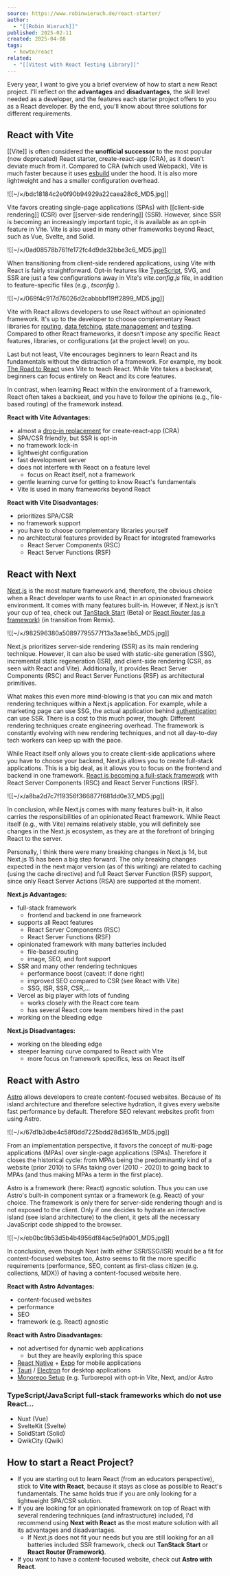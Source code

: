 ```yaml
---
source: https://www.robinwieruch.de/react-starter/
author:
  - "[[Robin Wieruch]]"
published: 2025-02-11
created: 2025-04-08
tags:
  - howto/react
related:
  - "[[Vitest with React Testing Library]]"
---
```

Every year, I want to give you a brief overview of how to start a new React project. I'll reflect on the **advantages** and **disadvantages**, the skill level needed as a developer, and the features each starter project offers to you as a React developer. By the end, you'll know about three solutions for different requirements.

## React with Vite

[[Vite]]
is often considered the **unofficial successor** to the most popular (now deprecated) React starter, create-react-app (CRA), as it doesn't deviate much from it. Compared to CRA (which used Webpack), Vite is much faster because it uses [esbuild](https://esbuild.github.io/) under the hood. It is also more lightweight and has a smaller configuration overhead.

  ![[~/×/bdc18184c2e0f90b94929a22caea28c6_MD5.jpg]]

Vite favors creating single-page applications (SPAs) with [[client-side rendering]] (CSR) over [[server-side rendering]] (SSR). 
However, since SSR is becoming an increasingly important topic, it is available as an opt-in feature in Vite. Vite is also used in many other frameworks beyond React, such as Vue, Svelte, and Solid.

  ![[~/×/0ad08578b761fe172fc4d9de32bbe3c6_MD5.jpg]]

When transitioning from client-side rendered applications, using Vite with React is fairly straightforward. Opt-in features like [TypeScript](https://www.robinwieruch.de/vite-typescript/), SVG, and SSR are just a few configurations away in Vite's *vite.config.js* file, in addition to feature-specific files (e.g., *tsconfig* ).

  ![[~/×/069f4c917d76026d2cabbbbf19ff2899_MD5.jpg]]

Vite with React allows developers to use React without an opinionated framework. It's up to the developer to choose complementary React libraries for [routing](https://www.robinwieruch.de/react-router/), [data fetching](https://www.robinwieruch.de/react-fetching-data/), [state management](https://www.robinwieruch.de/react-state/) and [testing](https://www.robinwieruch.de/vitest-react-testing-library/). Compared to other React frameworks, it doesn't impose any specific React features, libraries, or configurations (at the project level) on you.

Last but not least, Vite encourages beginners to learn React and its fundamentals without the distraction of a framework. For example, my book [The Road to React](https://www.roadtoreact.com/) uses Vite to teach React. While Vite takes a backseat, beginners can focus entirely on React and its core features.

In contrast, when learning React within the environment of a framework, React often takes a backseat, and you have to follow the opinions (e.g., file-based routing) of the framework instead.

**React with Vite Advantages:**

- almost a [drop-in replacement](https://www.robinwieruch.de/vite-create-react-app/) for create-react-app (CRA)
- SPA/CSR friendly, but SSR is opt-in
- no framework lock-in
- lightweight configuration
- fast development server
- does not interfere with React on a feature level
	- focus on React itself, not a framework
- gentle learning curve for getting to know React's fundamentals
- Vite is used in many frameworks beyond React

**React with Vite Disadvantages:**

- prioritizes SPA/CSR
- no framework support
- you have to choose complementary libraries yourself
- no architectural features provided by React for integrated frameworks
	- React Server Components (RSC)
	- React Server Functions (RSF)

## React with Next

[Next.js](https://nextjs.org/) is the most mature framework and, therefore, the obvious choice when a React developer wants to use React in an opinionated framework environment. It comes with many features built-in. However, if Next.js isn't your cup of tea, check out [TanStack Start](https://tanstack.com/start) (Beta) or [React Router (as a framework)](https://remix.run/) (in transition from Remix).

  ![[~/×/982596380a50897795577f13a3aae5b5_MD5.jpg]]

Next.js prioritizes server-side rendering (SSR) as its main rendering technique. However, it can also be used with static-site generation (SSG), incremental static regeneration (ISR), and client-side rendering (CSR, as seen with React and Vite). Additionally, it provides React Server Components (RSC) and React Server Functions (RSF) as architectural primitives.

What makes this even more mind-blowing is that you can mix and match rendering techniques within a Next.js application. For example, while a marketing page can use SSG, the actual application behind [authentication](https://www.robinwieruch.de/next-authentication/) can use SSR. There is a cost to this much power, though: Different rendering techniques create engineering overhead. The framework is constantly evolving with new rendering techniques, and not all day-to-day tech workers can keep up with the pace.

While React itself only allows you to create client-side applications where you have to choose your backend, Next.js allows you to create full-stack applications. This is a big deal, as it allows you to focus on the frontend and backend in one framework. [React is becoming a full-stack framework](https://www.robinwieruch.de/react-full-stack-framework/) with React Server Components (RSC) and React Server Functions (RSF).

  ![[~/×/a8ba2d7c7f19356f366877f681dd0e37_MD5.jpg]]

In conclusion, while Next.js comes with many features built-in, it also carries the responsibilities of an opinionated React framework. While React itself (e.g., with Vite) remains relatively stable, you will definitely see changes in the Next.js ecosystem, as they are at the forefront of bringing React to the server.

Personally, I think there were many breaking changes in Next.js 14, but Next.js 15 has been a big step forward. The only breaking changes expected in the next major version (as of this writing) are related to caching (using the cache directive) and full React Server Function (RSF) support, since only React Server Actions (RSA) are supported at the moment.

**Next.js Advantages:**

- full-stack framework
	- frontend and backend in one framework
- supports all React features
	- React Server Components (RSC)
	- React Server Functions (RSF)
- opinionated framework with many batteries included
	- file-based routing
	- image, SEO, and font support
- SSR and many other rendering techniques
	- performance boost (caveat: if done right)
	- improved SEO compared to CSR (see React with Vite)
	- SSG, ISR, SSR, CSR,...
- Vercel as big player with lots of funding
	- works closely with the React core team
	- has several React core team members hired in the past
- working on the bleeding edge

**Next.js Disadvantages:**

- working on the bleeding edge
- steeper learning curve compared to React with Vite
	- more focus on framework specifics, less on React itself

## React with Astro

[Astro](https://astro.build/) allows developers to create content-focused websites. Because of its island architecture and therefore selective hydration, it gives every website fast performance by default. Therefore SEO relevant websites profit from using Astro.

  ![[~/×/67d1b3dbe4c58f0dd7225bdd28d3651b_MD5.jpg]]

From an implementation perspective, it favors the concept of multi-page applications (MPAs) over single-page applications (SPAs). Therefore it closes the historical cycle: from MPAs being the predominantly kind of a website (prior 2010) to SPAs taking over (2010 - 2020) to going back to MPAs (and thus making MPAs a term in the first place).

Astro is a framework (here: React) agnostic solution. Thus you can use Astro's built-in component syntax or a framework (e.g. React) of your choice. The framework is only there for server-side rendering though and is not exposed to the client. Only if one decides to hydrate an interactive island (see island architecture) to the client, it gets all the necessary JavaScript code shipped to the browser.

  ![[~/×/eb0bc9b53d5b4b4956df84ac5e9fa001_MD5.jpg]]

In conclusion, even though Next (with either SSR/SSG/ISR) would be a fit for content-focused websites too, Astro seems to fit the more specific requirements (performance, SEO, content as first-class citizen (e.g. collections, MDX)) of having a content-focused website here.

**React with Astro Advantages:**

- content-focused websites
- performance
- SEO
- framework (e.g. React) agnostic

**React with Astro Disadvantages:**

- not advertised for dynamic web applications
	- but they are heavily exploring this space
- [React Native](https://reactnative.dev/) + [Expo](https://expo.dev/) for mobile applications
- [Tauri](https://tauri.app/) / [Electron](https://www.electronjs.org/) for desktop applications
- [Monorepo Setup](https://www.robinwieruch.de/javascript-monorepos/) (e.g. Turborepo) with opt-in Vite, Next, and/or Astro

### TypeScript/JavaScript full-stack frameworks which do not use React...

- Nuxt (Vue)
- SvelteKit (Svelte)
- SolidStart (Solid)
- QwikCity (Qwik)

## How to start a React Project?

- If you are starting out to learn React (from an educators perspective), stick to **Vite with React**, because it stays as close as possible to React's fundamentals. The same holds true if you are only looking for a lightweight SPA/CSR solution.
- If you are looking for an opinionated framework on top of React with several rendering techniques (and infrastructure) included, I'd recommend using **Next with React** as the most mature solution with all its advantages and disadvantages.
	- If Next.js does not fit your needs but you are still looking for an all batteries included SSR framework, check out **TanStack Start** or **React Router (Framework)**.
- If you want to have a content-focused website, check out **Astro with React**.